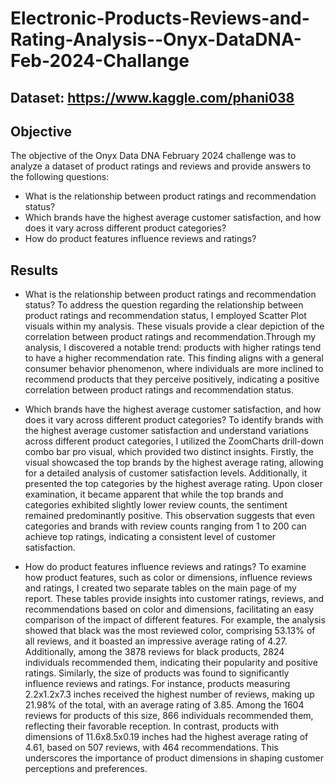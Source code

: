 # Electronic-Products-Reviews-and-Rating-Analysis--Onyx-DataDNA-Feb-2024-Challange

## Dataset: https://www.kaggle.com/phani038

## Objective
The objective of the Onyx Data DNA February 2024 challenge was to analyze a dataset of product ratings and reviews and provide answers to the following questions:
- What is the relationship between product ratings and recommendation status?
- Which brands have the highest average customer satisfaction, and how does it vary across different product categories?
- How do product features influence reviews and ratings?

## Results
- What is the relationship between product ratings and recommendation status?
To address the question regarding the relationship between product ratings and recommendation status, I employed Scatter Plot visuals within my analysis. 
These visuals provide a clear depiction of the correlation between product ratings and recommendation.Through my analysis, I discovered a notable trend: products with higher ratings tend to have a higher recommendation rate. 
This finding aligns with a general consumer behavior phenomenon, where individuals are more inclined to recommend products that they perceive positively, indicating a positive correlation between product ratings and recommendation status.

- Which brands have the highest average customer satisfaction, and how does it vary across different product categories?
To identify brands with the highest average customer satisfaction and understand variations across different product categories, I utilized the ZoomCharts drill-down combo bar pro visual, which provided two distinct insights.
Firstly, the visual showcased the top brands by the highest average rating, allowing for a detailed analysis of customer satisfaction levels. Additionally, it presented the top categories by the highest average rating.
Upon closer examination, it became apparent that while the top brands and categories exhibited slightly lower review counts, the sentiment remained predominantly positive.
This observation suggests that even categories and brands with review counts ranging from 1 to 200 can achieve top ratings, indicating a consistent level of customer satisfaction.

- How do product features influence reviews and ratings?
To examine how product features, such as color or dimensions, influence reviews and ratings, I created two separate tables on the main page of my report.
These tables provide insights into customer ratings, reviews, and recommendations based on color and dimensions, facilitating an easy comparison of the impact of different features. For example, the analysis showed that black was the most reviewed color, comprising 53.13% of all reviews, and it boasted an impressive average rating of 4.27. Additionally, among the 3878 reviews for black products, 2824 individuals recommended them, indicating their popularity and positive ratings. Similarly, the size of products was found to significantly influence reviews and ratings. For instance, products measuring 2.2x1.2x7.3 inches received the highest number of reviews, making up 21.98% of the total, with an average rating of 3.85. Among the 1604 reviews for products of this size, 866 individuals recommended them, reflecting their favorable reception. In contrast, products with dimensions of 11.6x8.5x0.19 inches had the highest average rating of 4.61, based on 507 reviews, with 464 recommendations. This underscores the importance of product dimensions in shaping customer perceptions and preferences.
